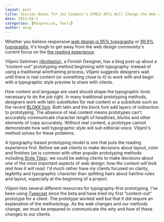 ```yaml
---
layout: post
title: Session Notes for Jen Simmons’s HTML5 APIs Will Change the Web and Your Designs at An Event Apart Seattle 2013
date: 2013-04-1
categories: [Responsive, Tools]
author: doug
---
```


Whether you believe responsive [web design is 95% typography](http://informationarchitects.net/blog/the-web-is-all-about-typography-period/) or [99.9% typography](http://www.welcomebrand.co.uk/thoughts/the-responsive-web-will-be-99-9-typography/), it's tough to get away from the web design community's 
current focus on the [the reading experience](http://www.smashingmagazine.com/2013/02/18/designing-reading-experience/).

Viljami Salminen [(@viljamis)](https://twitter.com/viljamis), a Finnish Designer, has a blog post up about a “content-out” prototyping method beginning with typography. Instead of using a traditional wireframing process, Viljami suggests designers wait until there is real content (or something close to it) to work with and begin with a typographic style preview to share with clients.

How content and language are used should shape the typographic tools necessary to do the job right. In many traditional prototyping methods, designers work with latin substitutes for real content or a substitute such as the recent [BLOKK font](http://blokkfont.com/). Both latin and the block font add layers of indirection to prototyping. The absence of real content means prototypes can't accurately communicate character length of headlines, blurbs and other elements of copy accurately. Without real content, a prototype cannot demonstrate how well typographic style will suit editorial voice. Viljami's method solves for these problems.

A typography-based prototyping model is one that puts the reading experience first. Before we ask clients to make decisions about layout, color and finishes (as is common with other popular prototyping methods including [Style Tiles](http://styletil.es/)), we could be asking clients to make decisions about one of the most important aspects of web design: *how the content will look and how it will read*. I'd much rather have my clients focused on clarity, legibility and typographic character than splitting hairs about hairline rules and layout, especially at the beginning of a project.

Viljami lists several different resources for typography-first prototyping. I've been using [Typecast](http://typecast.com/) since the beta and have tried my first “content-out” prototype for a client. The prototype worked well but that it did require an explanation of the methodology. As the web changes and our methods change, we must be prepared to communicate the *why* and *how* of these changes to our clients.